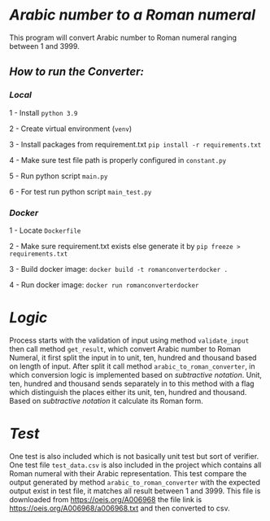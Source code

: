 # _Arabic number to a Roman numeral_
This program will convert Arabic number to Roman numeral ranging between 1 and 3999.

## _How to run the Converter:_

### _Local_
1 - Install `python 3.9`

2 - Create virtual environment (`venv`)

3 - Install packages from requirement.txt  `pip install -r requirements.txt ` 

4 - Make sure test file path is properly configured in `constant.py` 

5 - Run python script `main.py` 

6 - For test run python script `main_test.py`
### _Docker_

1 - Locate `Dockerfile` 

2 - Make sure requirement.txt exists else generate it by `pip freeze > requirements.txt`

3 - Build docker image: `docker build -t romanconverterdocker .`

4 - Run docker image: `docker run romanconverterdocker`


# _Logic_

Process starts with the validation of input using method `validate_input` then call method
 `get_result`, which convert Arabic number to Roman Numeral, 
it first split the input in to unit, ten, hundred and 
thousand based on length of input. After split it call method `arabic_to_roman_converter`,
in which conversion logic is implemented based on _subtractive notation_. Unit, ten, hundred and thousand sends separately
in to this method with a flag which distinguish the places either its unit, ten, hundred
and thousand. Based on _subtractive notation_ it calculate its Roman form.

# _Test_

One test is also included which is not basically unit test but sort of verifier. 
One test file `test_data.csv` is also included in the project which contains all Roman 
numeral with their Arabic representation. This test compare the output generated by 
method `arabic_to_roman_converter` with the expected output exist in test file, it 
matches all result between 1 and 3999. This file is downloaded from https://oeis.org/A006968
 the file link is https://oeis.org/A006968/a006968.txt and then converted to csv.  